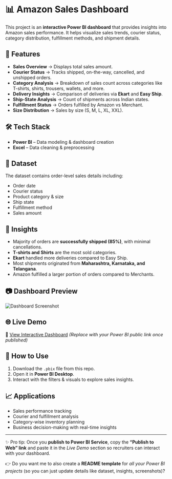 # 📊 Amazon Sales Dashboard

This project is an **interactive Power BI dashboard** that provides insights into Amazon sales performance. It helps visualize sales trends, courier status, category distribution, fulfillment methods, and shipment details.

## 📌 Features

* **Sales Overview** → Displays total sales amount.
* **Courier Status** → Tracks shipped, on-the-way, cancelled, and unshipped orders.
* **Category Analysis** → Breakdown of sales count across categories like T-shirts, shirts, trousers, wallets, and more.
* **Delivery Insights** → Comparison of deliveries via **Ekart** and **Easy Ship**.
* **Ship-State Analysis** → Count of shipments across Indian states.
* **Fulfillment Status** → Orders fulfilled by Amazon vs Merchant.
* **Size Distribution** → Sales by size (S, M, L, XL, XXL).

## 🛠 Tech Stack

* **Power BI** – Data modeling & dashboard creation
* **Excel** – Data cleaning & preprocessing

## 📂 Dataset

The dataset contains order-level sales details including:

* Order date
* Courier status
* Product category & size
* Ship state
* Fulfillment method
* Sales amount

## 🚀 Insights

* Majority of orders are **successfully shipped (85%)**, with minimal cancellations.
* **T-shirts and Shirts** are the most sold categories.
* **Ekart** handled more deliveries compared to Easy Ship.
* Most shipments originated from **Maharashtra, Karnataka, and Telangana**.
* Amazon fulfilled a larger portion of orders compared to Merchants.

## 📷 Dashboard Preview

![Dashboard Screenshot]()

## 🌐 Live Demo

🔗 [View Interactive Dashboard](https://app.powerbi.com/) *(Replace with your Power BI public link once published)*

## 📌 How to Use

1. Download the `.pbix` file from this repo.
2. Open it in **Power BI Desktop**.
3. Interact with the filters & visuals to explore sales insights.

## 📈 Applications

* Sales performance tracking
* Courier and fulfillment analysis
* Category-wise inventory planning
* Business decision-making with real-time insights

---

✨ Pro tip: Once you **publish to Power BI Service**, copy the **“Publish to Web” link** and paste it in the *Live Demo* section so recruiters can interact with your dashboard.

👉 Do you want me to also create a **README template** for *all your Power BI projects* (so you can just update details like dataset, insights, screenshots)?
